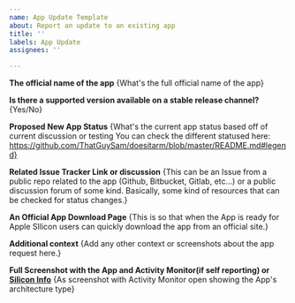 ```yaml
---
name: App Update Template
about: Report an update to an existing app
title: ''
labels: App Update
assignees: ''

---
```



**The official name of the app**
{What's the full official name of the app}

**Is there a supported version available on a stable release channel?**
{Yes/No}

**Proposed New App Status**
{What's the current app status based off of current discussion or testing
You can check the different statused here: https://github.com/ThatGuySam/doesitarm/blob/master/README.md#legend}

**Related Issue Tracker Link or discussion**
{This can be an Issue from a public repo related to the app (Github, Bitbucket, Gitlab, etc...) or a public discussion forum of some kind. Basically, some kind of resources that can be checked for status changes.}

**An Official App Download Page**
{This is so that when the App is ready for Apple SIlicon users can quickly download the app from an official site.}

**Additional context**
{Add any other context or screenshots about the app request here.}


**Full Screenshot with the App and Activity Monitor(if self reporting) or [Silicon Info](https://github.com/billycastelli/Silicon-Info)**
{As screenshot with Activity Monitor open showing the App's architecture type}



